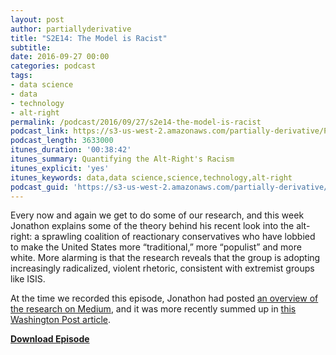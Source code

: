 ```yaml
---
layout: post
author: partiallyderivative
title: "S2E14: The Model is Racist"
subtitle: 
date: 2016-09-27 00:00
categories: podcast
tags:
- data science
- data
- technology
- alt-right
permalink: /podcast/2016/09/27/s2e14-the-model-is-racist
podcast_link: https://s3-us-west-2.amazonaws.com/partially-derivative/Partially_Derivative_S2E14.mp3
podcast_length: 3633000
itunes_duration: '00:38:42'
itunes_summary: Quantifying the Alt-Right's Racism
itunes_explicit: 'yes'
itunes_keywords: data,data science,science,technology,alt-right
podcast_guid: 'https://s3-us-west-2.amazonaws.com/partially-derivative/Partially_Derivative_S2E14.mp3'
---
```


Every now and again we get to do some of our research, and this week Jonathon explains some of the theory behind his recent look into the alt-right: a sprawling coalition of reactionary conservatives who have lobbied to make the United States more “traditional,” more “populist” and more white. More alarming is that the research reveals that the group is adopting increasingly radicalized, violent rhetoric, consistent with extremist groups like ISIS. 

At the time we recorded this episode, Jonathon had posted [an overview of the research on Medium](https://medium.com/@jonathonmorgan/the-radical-right-and-the-threat-of-violence-f66288ac8c4#.dkt6kb2gd), and it was more recently summed up in [this Washington Post article](https://www.washingtonpost.com/news/the-intersect/wp/2016/09/26/these-charts-show-exactly-how-racist-and-radical-the-alt-right-has-gotten-this-year/).  

[**Download Episode**](https://s3-us-west-2.amazonaws.com/partially-derivative/Partially_Derivative_S2E14.mp3)